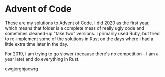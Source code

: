 # Advent of Code

These are my solutions to Advent of Code. I did 2020 as the first year, which means that folder is a complete
mess of really ugly code and sometimes cleaned-up "take two" versions. I primarily used Ruby, but tried to
re-implement some of the solutions in Rust on the days where I had a little extra time later in the day.

For 2019, I am trying to go slower (because there's no competition - I am a year late) and do everything in
Rust.

ewgjerghjoewrg
